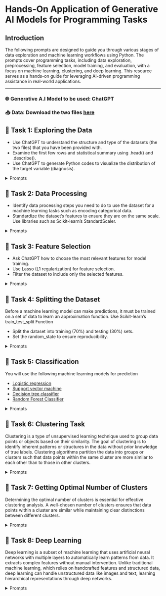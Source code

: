 # Hands-On Application of Generative AI Models for Programming Tasks

## Introduction
The following prompts are designed to guide you through various stages of data exploration and machine learning workflows using Python. 
The prompts cover programming tasks, including data exploration, preprocessing, feature selection, model training, and evaluation, with a focus on machine learning, clustering, and deep learning.
This resource serves as a hands-on guide for leveraging AI-driven programming assistance in real-world applications.

******
### 🌐 **Generative A.I Model to be used:** ChatGPT

### 📥 **Data:** Download the two files [here](https://bit.ly/Practical2_Data)

## 🔧 Task 1: Exploring the Data
 + Use ChatGPT to understand the structure and type of the datasets (the two files) that you have been provided with.
 + Examine the first few rows and statistical summary using .head() and .describe().
 + Use ChatGPT to generate Python codes to visualize the distribution of the target variable (diagnosis).

<details>
  <summary>Prompts</summary>

  - **Prompt 1: 💭** "I am new to Python and want to analyze a gene expression dataset for breast cancer subtyping using machine learning. What are the essential Python libraries I need to install?"
  - **Prompt 2: 💭** "I have installed the libraries. How do I load a CSV file into Python using Pandas?"
  - **Prompt 3: 💭** "I have installed the libraries. What are these files about? How do I load a CSV file into Python using Pandas?"
  - **Prompt 4: 💭** "How can I inspect the structure of my dataset? What commands should I use to check the first few rows and column types?"
  - **Prompt 5: 💭** "I want to check if there are missing values in my dataset. What Python function can help with that?"
  - **Prompt 6: 💭** "I want to understand the basic statistics of my dataset (mean, median, standard deviation). How do I generate a summary table?"
  - **Prompt 7: 💭** "I need to visualize the distribution of the target variable (breast cancer subtype). Can you explain how to do that using Seaborn or Matplotlib?"

</details>

## 🔧 Task 2: Data Processing
+ Identify data processing steps you need to do to use the dataset for a machine learning tasks such as encoding categorical data.
+ Standardize the dataset’s features to ensure they are on the same scale. Use libraries such as Scikit-learn’s StandardScaler.

<details>
  <summary>Prompts</summary>

  - **Prompt 1: 💭** "What is data preprocessing, and why is it important for machine learning?"
  - **Prompt 2: 💭** "My dataset contains both categorical and numerical data. What should I do to prepare it for machine learning?"
  - **Prompt 3: 💭** "How do I identify which columns are categorical and which are numerical?"
  - **Prompt 4: 💭** "What is one-hot encoding, and how can I apply it to categorical columns in my dataset?"
  - **Prompt 5: 💭** "How do I standardize numerical features so that they are on the same scale? Can you explain what StandardScaler does?"
  - **Prompt 6: 💭** "Can you generate a Python script to apply one-hot encoding to categorical features and StandardScaler to numerical features?"

</details>

## 🔧 Task 3: Feature Selection
+ Ask ChatGPT how to choose the most relevant features for model training.
+ Use Lasso (L1 regularization) for feature selection.
+ Filter the dataset to include only the selected features.


<details>
  <summary>Prompts</summary>

  - **Prompt 1: 💭** "What is feature selection, and why is it important in machine learning?"
  - **Prompt 2: 💭** "What are some common techniques for feature selection?"
  - **Prompt 3: 💭** "I heard about Lasso (L1 regularization). How does it help in feature selection?"
  - **Prompt 4: 💭** "Can you generate a Python script to apply Lasso regression and select the most important features?"
  - **Prompt 5: 💭** "How do I update my dataset to include only the selected features?"

</details>

## 🔧 Task 4: Splitting the Dataset

Before a machine learning model can make predictions, it must be trained on a set of data to learn an approximation function. 
Use Scikit-learn’s train_test_split Function 
+ Split the dataset into training (70%) and testing (30%) sets.
+ Set the random_state to ensure reproducibility.

<details>
  <summary>Prompts</summary>

  - **Prompt 1: 💭** "Why do we need to split the dataset into training and testing sets?"
  - **Prompt 2: 💭** "What is the difference between training and testing datasets?"
  - **Prompt 3: 💭** "How do I use train_test_split from Scikit-learn to divide my dataset into 70% training and 30% testing?"
  - **Prompt 4: 💭** "What is the random_state parameter, and why is it important?"
  - **Prompt 5: 💭** "Can you provide a Python script to split my dataset while ensuring reproducibility?"

</details>

## 🔧 Task 5: Classification
You will use the following machine learning models for prediction
+ [Logistic regression](https://scikit-learn.org/stable/modules/linear_model.html#logistic-regression)
+ [Support vector machine](https://scikit-learn.org/stable/modules/generated/sklearn.svm.SVC.html#sklearn.svm.SVC)
+ [Decision tree classifier](https://scikit-learn.org/stable/modules/generated/sklearn.tree.DecisionTreeClassifier.html#sklearn.tree.DecisionTreeClassifier)
+ [Random Forest Classifier](https://scikit-learn.org/1.6/modules/generated/sklearn.ensemble.RandomForestClassifier.html)


<details>
  <summary>Prompts</summary>

  - **Prompt 1: 💭** "What is classification in machine learning?"
  - **Prompt 2: 💭** "Which classification algorithms should I consider for predicting breast cancer subtypes?"
  - **Prompt 3: 💭** "Can you explain how Logistic Regression works and provide a Python script to train a model?"
  - **Prompt 4: 💭** "How does Support Vector Machine (SVM) work, and can you provide a Python script to implement it?"
  - **Prompt 5: 💭** "What is a Decision Tree, and how does it work in classification?"
  - **Prompt 6: 💭** "How do I train and evaluate a Random Forest Classifier?"
  - **Prompt 7: 💭** "For the Decision Tree model, how does changing the random_state affect the results? Can you generate scripts for random_state = 0 and 42?"
  - **Prompt 8: 💭** "How do I evaluate my model using accuracy, precision, recall, and F1-score? Can you generate a Python script for that?"

</details>

## 🔧 Task 6: Clustering Task
Clustering is a type of unsupervised learning technique used to group data points or objects based on their similarity. The goal of clustering is to identify inherent patterns or structures in the data without prior knowledge of true labels. Clustering algorithms partition the data into groups or clusters such that data points within the same cluster are more similar to each other than to those in other clusters.

<details>
  <summary>Prompts</summary>

  - **Prompt 1: 💭** "What is clustering, and how is it different from classification?"
  - **Prompt 2: 💭** "Can you explain different clustering algorithms and their applications?"
  - **Prompt 3: 💭** "What is K-means clustering, and how does it work?"
  - **Prompt 4: 💭** "What is Agglomerative Clustering, and when should it be used?"
  - **Prompt 5: 💭** "Can you provide Python scripts to perform both K-means and Agglomerative Clustering with 2 clusters?"
  - **Prompt 6: 💭** "How do I evaluate clustering results using Silhouette Score, Davies-Bouldin Index, and Calinski-Harabasz Score?"

</details>

## 🔧 Task 7: Getting Optimal Number of Clusters
Determining the optimal number of clusters is essential for effective clustering analysis. A well-chosen number of clusters ensures that data points within a cluster are similar while maintaining clear distinctions between different clusters.

<details>
  <summary>Prompts</summary>

  - **Prompt 1: 💭** "How can I determine the best number of clusters in K-means clustering?"
  - **Prompt 2: 💭** "Can you explain the Elbow Method and how to implement it in Python?"
  - **Prompt 3: 💭** "How does Silhouette Analysis help in choosing the right number of clusters?"
  - **Prompt 4: 💭** "What is the Gap Statistic, and how do I use it in clustering?"
  - **Prompt 5: 💭** "How can I use Hierarchical Clustering to determine the optimal number of clusters?"
  - **Prompt 6: 💭** "Can you generate Python scripts to implement and visualize the results for each method?"

</details>

## 🔧 Task 8: Deep Learning
Deep learning is a subset of machine learning that uses artificial neural networks with multiple layers to automatically learn patterns from data. It extracts complex features without manual intervention. Unlike traditional machine learning, which relies on handcrafted features and structured data, deep learning can handle unstructured data like images and text, learning hierarchical representations through deep networks. 
<details>
  <summary>Prompts</summary>

  - **Prompt 1: 💭** "What is a multi-layer perceptron (MLP), and how does it work for binary classification?"
  - **Prompt 2: 💭** "Which Python libraries should I use to build a deep learning model?"
  - **Prompt 3: 💭** "How do I define an MLP architecture using Keras?"
  - **Prompt 4: 💭** "How do I split my data for training and validation in deep learning?"
  - **Prompt 5: 💭** "Can you generate a Python script to train an MLP model with a validation split of 20%, 100 epochs, and batch size of 32?"
  - **Prompt 6: 💭** "How do I evaluate my deep learning model using a classification report?"
  - **Prompt 7: 💭** "How can I tune my model’s hyperparameters using Grid Search?"

</details>
